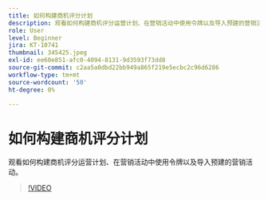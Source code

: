 ```yaml
---
title: 如何构建商机评分计划
description: 观看如何构建商机评分运营计划、在营销活动中使用令牌以及导入预建的营销活动。
role: User
level: Beginner
jira: KT-10741
thumbnail: 345425.jpeg
exl-id: ee60e851-afc0-4094-8131-9d3593f73dd8
source-git-commit: c2aa5a0dbd22bb949a865f219e5ecbc2c96d6286
workflow-type: tm+mt
source-wordcount: '50'
ht-degree: 0%

---
```


# 如何构建商机评分计划

观看如何构建商机评分运营计划、在营销活动中使用令牌以及导入预建的营销活动。

>[!VIDEO](https://video.tv.adobe.com/v/345425/?quality=12&learn=on)
